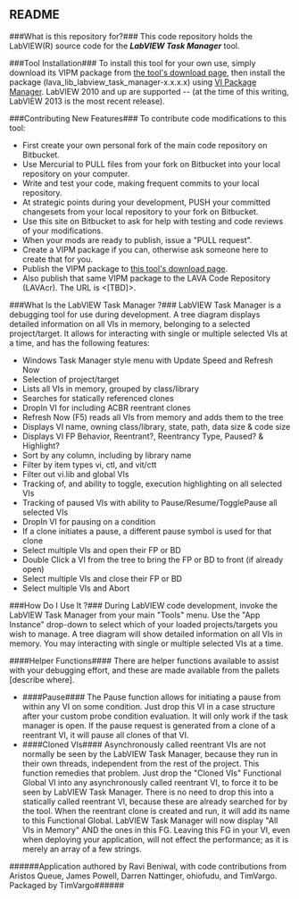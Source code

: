 ## README ##
###What is this repository for?###
This code repository holds the LabVIEW(R) source code for the _**LabVIEW Task Manager**_ tool.

###Tool Installation###
To install this tool for your own use, simply download its VIPM package from [the tool's download page](https://bitbucket.org/lavag/labview-task-manager/downloads), then install the package (lava_lib_labview_task_manager-x.x.x.x) using [VI Package Manager](http://jki.net/vipm).  LabVIEW 2010 and up are supported -- (at the time of this writing, LabVIEW 2013 is the most recent release).

###Contributing New Features###
To contribute code modifications to this tool: 

* First create your own personal fork of the main code repository on Bitbucket.
* Use Mercurial to PULL files from your fork on Bitbucket into your local repository on your computer.
* Write and test your code, making frequent commits to your local repository.
* At strategic points during your development, PUSH your committed changesets from your local repository to your fork on Bitbucket.
* Use this site on Bitbucket to ask for help with testing and code reviews of your modifications.
* When your mods are ready to publish, issue a "PULL request".
* Create a VIPM package if you can, otherwise ask someone here to create that for you.
* Publish the VIPM package to [this tool's download page](https://bitbucket.org/lavag/labview-task-manager/downloads).
* Also publish that same VIPM package to the LAVA Code Repository (LAVAcr).  The URL is <[TBD]>.

###What Is the LabVIEW Task Manager ?###
LabVIEW Task Manager is a debugging tool for use during development.  A tree diagram displays detailed information on all VIs in memory, belonging to a selected project/target.  It allows for interacting with single or multiple selected VIs at a time, and has the following features: 

* Windows Task Manager style menu with Update Speed and Refresh Now
* Selection of project/target
* Lists all VIs in memory, grouped by class/library
* Searches for statically referenced clones
* DropIn VI for including ACBR reentrant clones
* Refresh Now (F5) reads all VIs from memory and adds them to the tree
* Displays VI name, owning class/library, state, path, data size &amp; code size
* Displays VI FP Behavior, Reentrant?, Reentrancy Type, Paused? &amp; Highlight?
* Sort by any column, including by library name
* Filter by item types vi, ctl, and vit/ctt
* Filter out vi.lib and global VIs
* Tracking of, and ability to toggle, execution highlighting on all selected VIs
* Tracking of paused VIs with ability to Pause/Resume/TogglePause all selected VIs
* DropIn VI for pausing on a condition
* If a clone initiates a pause, a different pause symbol is used for that clone
* Select multiple VIs and open their FP or BD
* Double Click a VI from the tree to bring the FP or BD to front (if already open)
* Select multiple VIs and close their FP or BD
* Select multiple VIs and Abort

###How Do I Use It ?###
During LabVIEW code development, invoke the LabVIEW Task Manager from your main "Tools" menu.  Use the "App Instance" drop-down to select which of your loaded projects/targets you wish to manage.  A tree diagram will show detailed information on all VIs in memory.  You may interacting with single or multiple selected VIs at a time.

####Helper Functions####
There are helper functions available to assist with your debugging effort, and these are made available from the pallets [describe where].

* ####Pause####
The Pause function allows for initiating a pause from within any VI on some condition.  Just drop this VI in a case structure after your custom probe condition evaluation.  It will only work if the task manager is open.  If the pause request is generated from a clone of a reentrant VI, it will pause all clones of that VI.
* ####Cloned VIs####
Asynchronously called reentrant VIs are not normally be seen by the LabVIEW Task Manager, because they run in their own threads, independent from the rest of the project.  This function remedies that problem.  Just drop the "Cloned VIs" Functional Global VI into any asynchronously called reentrant VI, to force it to be seen by LabVIEW Task Manager.  There is no need to drop this into a statically called reentrant VI, because these are already searched for by the tool.  When the reentrant clone is created and run, it will add its name to this Functional Global.  LabVIEW Task Manager will now display "All VIs in Memory" AND the ones in this FG.  Leaving this FG in your VI, even when deploying your application, will not effect the performance; as it is merely an array of a few strings.

######Application authored by Ravi Beniwal, with code contributions from Aristos Queue, James Powell, Darren Nattinger, ohiofudu, and TimVargo.  Packaged by TimVargo######